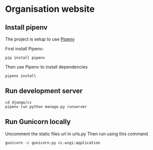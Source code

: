 # Organisation website

## Install pipenv

The project is setup to use [Pipenv](https://docs.pipenv.org/)

First install Pipenv:
```
pip install pipenv
```
Then use Pipenv to install dependencies
```
pipenv install
```
## Run development server
```
cd django/cc
pipenv run python manage.py runserver
```

## Run Gunicorn locally

Uncomment the static files url in urls.py
Then run using this command
```
gunicorn -c gunicorn.py cc.wsgi:application
```
